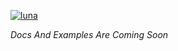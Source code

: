 [![luna](https://github.com/user-attachments/assets/c0e73e67-0595-4872-919d-5f2329293186)](https://discord.com/channels/1123950497347424357/1306514076356051045)

*Docs And Examples Are Coming Soon*
